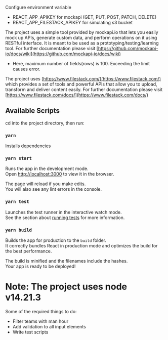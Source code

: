 Configure environment variable

- REACT_APP_APIKEY for mockapi (GET, PUT, POST, PATCH, DELETE)
- REACT_APP_FILESTACK_APIKEY for simulating s3 bucket

The project uses a simple tool provided by mockapi.io that lets you easily mock up APIs, generate custom data, and perform operations on it using RESTful interface. It is meant to be used as a prototyping/testing/learning tool. For further documentation please visit [https://github.com/mockapi-io/docs/wiki](https://github.com/mockapi-io/docs/wiki)

- Here, maximum number of fields(rows) is 100. Exceeding the limit causes error.

The project uses [https://www.filestack.com/](https://www.filestack.com/) which provides a set of tools and powerful APIs that allow you to upload, transform and deliver content easily. For further documentation please visit [https://www.filestack.com/docs/](https://www.filestack.com/docs/)

## Available Scripts

cd into the project directory, then run:

### `yarn`

Installs dependencies

### `yarn start`

Runs the app in the development mode.\
Open [http://localhost:3000](http://localhost:3000) to view it in the browser.

The page will reload if you make edits.\
You will also see any lint errors in the console.

### `yarn test`

Launches the test runner in the interactive watch mode.\
See the section about [running tests](https://facebook.github.io/create-react-app/docs/running-tests) for more information.

### `yarn build`

Builds the app for production to the `build` folder.\
It correctly bundles React in production mode and optimizes the build for the best performance.

The build is minified and the filenames include the hashes.\
Your app is ready to be deployed!

# Note: The project uses node v14.21.3

Some of the required things to do:

- Filter teams with man hour
- Add validation to all input elements
- Write test scripts
